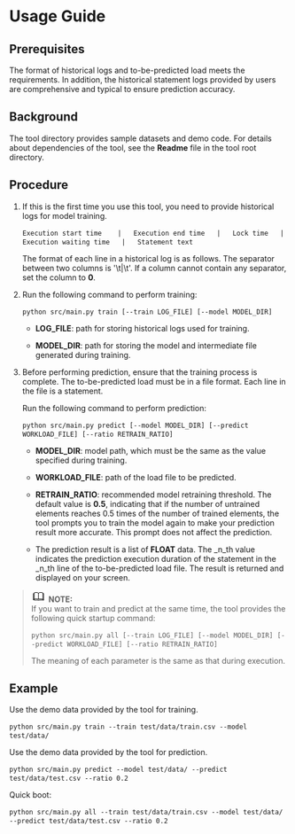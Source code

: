 # Usage Guide<a name="EN-US_TOPIC_0253059673"></a>

## Prerequisites<a name="en-us_topic_0059779027_s7c2e433674384463a42b1e562a499257"></a>

The format of historical logs and to-be-predicted load meets the requirements. In addition, the historical statement logs provided by users are comprehensive and typical to ensure prediction accuracy.

## Background<a name="en-us_topic_0059779027_sec8c9233ebad4d6da06846cb31af1f44"></a>

The tool directory provides sample datasets and demo code. For details about dependencies of the tool, see the  **Readme**  file in the tool root directory.

## Procedure<a name="section43562171391"></a>

1.  If this is the first time you use this tool, you need to provide historical logs for model training.

    ```
    Execution start time    |   Execution end time   |   Lock time   |   Execution waiting time   |   Statement text
    ```

    The format of each line in a historical log is as follows. The separator between two columns is '\\t|\\t'. If a column cannot contain any separator, set the column to  **0**.

2.  Run the following command to perform training:

    ```
    python src/main.py train [--train LOG_FILE] [--model MODEL_DIR] 
    ```

    -   **LOG\_FILE**: path for storing historical logs used for training.

    -   **MODEL\_DIR**: path for storing the model and intermediate file generated during training.

3.  Before performing prediction, ensure that the training process is complete. The to-be-predicted load must be in a file format. Each line in the file is a statement.

    Run the following command to perform prediction:

    ```
    python src/main.py predict [--model MODEL_DIR] [--predict WORKLOAD_FILE] [--ratio RETRAIN_RATIO] 
    ```

    -   **MODEL\_DIR**: model path, which must be the same as the value specified during training.

    -   **WORKLOAD\_FILE**: path of the load file to be predicted.

    -   **RETRAIN\_RATIO**: recommended model retraining threshold. The default value is  **0.5**, indicating that if the number of untrained elements reaches 0.5 times of the number of trained elements, the tool prompts you to train the model again to make your prediction result more accurate. This prompt does not affect the prediction.

    -   The prediction result is a list of  **FLOAT**  data. The  _n_th value indicates the prediction execution duration of the statement in the  _n_th line of the to-be-predicted load file. The result is returned and displayed on your screen.



>![](public_sys-resources/icon-note.gif) **NOTE:**   
>If you want to train and predict at the same time, the tool provides the following quick startup command:  
>```  
>python src/main.py all [--train LOG_FILE] [--model MODEL_DIR] [--predict WORKLOAD_FILE] [--ratio RETRAIN_RATIO]   
>```  
>The meaning of each parameter is the same as that during execution.  

## Example<a name="section1835821733910"></a>

Use the demo data provided by the tool for training.

```
python src/main.py train --train test/data/train.csv --model test/data/
```

Use the demo data provided by the tool for prediction.

```
python src/main.py predict --model test/data/ --predict test/data/test.csv --ratio 0.2
```

Quick boot:

```
python src/main.py all --train test/data/train.csv --model test/data/ --predict test/data/test.csv --ratio 0.2
```

